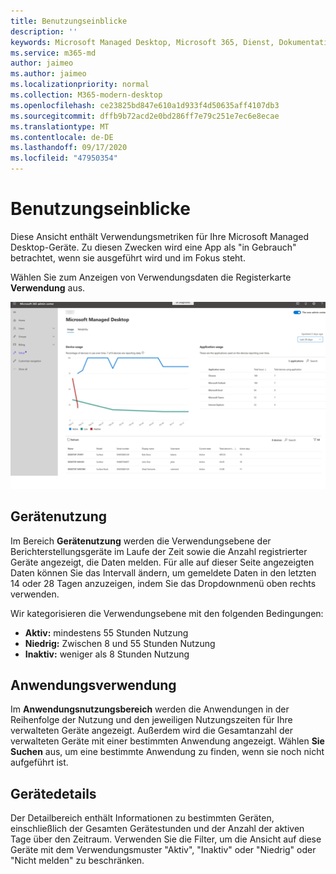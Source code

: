 ```yaml
---
title: Benutzungseinblicke
description: ''
keywords: Microsoft Managed Desktop, Microsoft 365, Dienst, Dokumentation
ms.service: m365-md
author: jaimeo
ms.author: jaimeo
ms.localizationpriority: normal
ms.collection: M365-modern-desktop
ms.openlocfilehash: ce23825bd847e610a1d933f4d50635aff4107db3
ms.sourcegitcommit: dffb9b72acd2e0bd286ff7e79c251e7ec6e8ecae
ms.translationtype: MT
ms.contentlocale: de-DE
ms.lasthandoff: 09/17/2020
ms.locfileid: "47950354"
---
```

# <a name="usage-insights"></a>Benutzungseinblicke
Diese Ansicht enthält Verwendungsmetriken für Ihre Microsoft Managed Desktop-Geräte. Zu diesen Zwecken wird eine App als "in Gebrauch" betrachtet, wenn sie ausgeführt wird und im Fokus steht.

Wählen Sie zum Anzeigen von Verwendungsdaten die Registerkarte **Verwendung** aus.

![Verwendungsbereich. Gerätenutzungsdiagramm (prozentuale Nutzung im Vergleich zur Uhrzeit) in der oberen linken Ecke. Anwendungsverwendungstabelle oben rechts. Geräteauflistungstabelle unten mit Spalten Gerätename, Modell, Seriennummer, Anzeigename, Benutzername, aktueller Status (aktiv, niedrig oder inaktiv), Gesamtgeräteverwendung in Stunden und Anzahl der aktiven Tage.](../../media/insights_usage.png)

## <a name="device-usage"></a>Gerätenutzung

Im Bereich **Gerätenutzung** werden die Verwendungsebene der Berichterstellungsgeräte im Laufe der Zeit sowie die Anzahl registrierter Geräte angezeigt, die Daten melden. Für alle auf dieser Seite angezeigten Daten können Sie das Intervall ändern, um gemeldete Daten in den letzten 14 oder 28 Tagen anzuzeigen, indem Sie das Dropdownmenü oben rechts verwenden.

Wir kategorisieren die Verwendungsebene mit den folgenden Bedingungen:

- **Aktiv:** mindestens 55 Stunden Nutzung
- **Niedrig:** Zwischen 8 und 55 Stunden Nutzung
- **Inaktiv:** weniger als 8 Stunden Nutzung




## <a name="application-usage"></a>Anwendungsverwendung

Im **Anwendungsnutzungsbereich** werden die Anwendungen in der Reihenfolge der Nutzung und den jeweiligen Nutzungszeiten für Ihre verwalteten Geräte angezeigt. Außerdem wird die Gesamtanzahl der verwalteten Geräte mit einer bestimmten Anwendung angezeigt. Wählen **Sie Suchen** aus, um eine bestimmte Anwendung zu finden, wenn sie noch nicht aufgeführt ist.


## <a name="device-details"></a>Gerätedetails
Der Detailbereich enthält Informationen zu bestimmten Geräten, einschließlich der Gesamten Gerätestunden und der Anzahl der aktiven Tage über den Zeitraum. Verwenden Sie die Filter, um die Ansicht auf diese Geräte mit dem Verwendungsmuster "Aktiv", "Inaktiv" oder "Niedrig" oder "Nicht melden" zu beschränken. 
